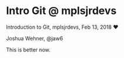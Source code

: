 # Intro Git @ mplsjrdevs

Introduction to Git, mplsjrdevs, Feb 13, 2018 ❤️

Joshua Wehner, @jaw6

This is better now.
